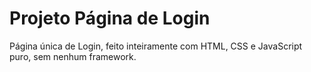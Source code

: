 # Projeto Página de Login
 Página única de Login, feito inteiramente com HTML, CSS e JavaScript puro, sem nenhum framework.
